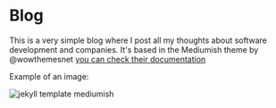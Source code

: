 # Blog

This is a very simple blog where I post all my thoughts about software development and companies.
It's based in the Mediumish theme by @wowthemesnet [you can check their documentation](https://bootstrapstarter.com/template-mediumish-bootstrap-jekyll/) 

Example of an image:

<p class="mb-5"><img class="shadow-lg" src="{{site.baseurl}}/assets/images/mediumish-jekyll-template.png" alt="jekyll template mediumish" /></p>